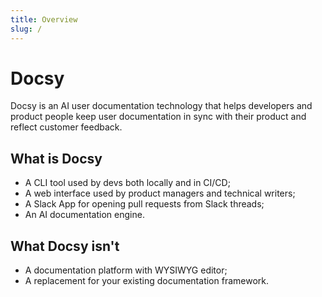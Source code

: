 ```yaml
---
title: Overview
slug: /
---
```


# Docsy

Docsy is an AI user documentation technology that helps developers and product people keep user documentation in sync with their product and reflect customer feedback.

## What is Docsy

- A CLI tool used by devs both locally and in CI/CD;
- A web interface used by product managers and technical writers;
- A Slack App for opening pull requests from Slack threads;
- An AI documentation engine.

## What Docsy isn't

- A documentation platform with WYSIWYG editor;
- A replacement for your existing documentation framework.
